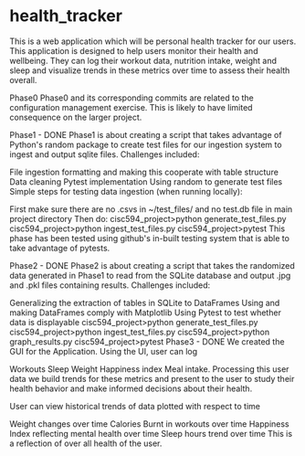 # health_tracker

This is a web application which will be personal health tracker for our users. This application is designed to help users monitor their health and wellbeing. They can log their workout data, nutrition intake, weight and sleep and visualize trends in these metrics over time to assess their health overall.

Phase0
Phase0 and its corresponding commits are related to the configuration management exercise. This is likely to have limited consequence on the larger project.

Phase1 - DONE
Phase1 is about creating a script that takes advantage of Python's random package to create test files for our ingestion system to ingest and output sqlite files. Challenges included:

File ingestion formatting and making this cooperate with table structure
Data cleaning
Pytest implementation
Using random to generate test files
Simple steps for testing data ingestion (when running locally):

First make sure there are no .csvs in ~/test_files/ and no test.db file in main project directory
Then do:
cisc594_project>python generate_test_files.py
cisc594_project>python ingest_test_files.py
cisc594_project>pytest
This phase has been tested using github's in-built testing system that is able to take advantage of pytests.

Phase2 - DONE
Phase2 is about creating a script that takes the randomized data generated in Phase1 to read from the SQLite database and output .jpg and .pkl files containing results. Challenges included:

Generalizing the extraction of tables in SQLite to DataFrames
Using and making DataFrames comply with Matplotlib
Using Pytest to test whether data is displayable
cisc594_project>python generate_test_files.py
cisc594_project>python ingest_test_files.py
cisc594_project>python graph_results.py
cisc594_project>pytest
Phase3 - DONE
We created the GUI for the Application. Using the UI, user can log

Workouts
Sleep
Weight
Happiness index
Meal intake.
Processing this user data we build trends for these metrics and present to the user to study their health behavior and make informed decisions about their health.

User can view historical trends of data plotted with respect to time

Weight changes over time
Calories Burnt in workouts over time
Happiness Index reflecting mental health over time
Sleep hours trend over time
This is a reflection of over all health of the user.
